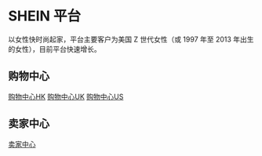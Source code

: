 # SHEIN 平台

以女性快时尚起家，平台主要客户为美国 Z 世代女性（或 1997 年至 2013 年出生的女性），目前平台快速增长。

## 购物中心

[购物中心HK](https://www.shein.com.hk/)
[购物中心UK](https://www.shein.co.uk/)
[购物中心US](https://us.shein.com/)

## 卖家中心

[卖家中心](https://mip-eu.sheincorp.com/#/information-maintenance?accept-language=CN)